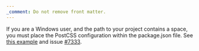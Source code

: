 ```yaml
---
_comment: Do not remove front matter.
---
```


If you are a Windows user, and the path to your project contains a space, you must place the PostCSS configuration within the package.json file. See [this example] and issue [#7333].

[this example]: https://github.com/postcss/postcss-load-config#packagejson
[#7333]: https://github.com/gohugoio/hugo/issues/7333
